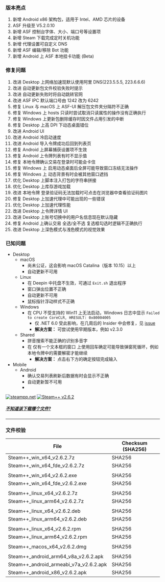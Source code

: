 ### 版本亮点
1. 新增 Android x86 架构包，适用于 Intel、AMD 芯片的设备
2. ASF 升级至 V5.2.0.10
3. 新增 ASF 控制台字体、大小、端口号等设置项
4. 新增 Steam 下载完成定时关机功能
5. 新增 代理设置可自定义 DNS
6. 新增 ASF 编辑/移除 Bot 功能
7. 新增 Android 上 ASF 本地挂卡功能 (Beta)

### 修复问题
1. 改进 Desktop 上网络加速现默认使用阿里 DNS(223.5.5.5, 223.6.6.6)
2. 改进 自动更新包文件校验失败时提示
3. 改进 自动更新失败时将自动跳转官网
4. 改进 ASF IPC 默认端口号由 1242 改为 6242
5. 修复 Linux 与 macOS 上 ASF-UI 解压包文件夹分隔符不正确
6. 修复 Windows 上 hosts 只读时尝试取消只读属性的操作没有正确执行
7. 修复 Windows 上更新包删除缓存时因文件占用引发的中断
8. 修复 Desktop 上高 DPI 下动态桌面错位
9. 改进 Android UI
10. 改进 Android 冷启动速度
11. 改进 Android 导入令牌成功后回到列表页
12. 修复 Android 上屏幕捕获设置项不生效
13. 修复 Android 上令牌列表有时不显示值
14. 修复 本地令牌确认交易在登录时可能会卡住
15. 修复 Windows 上 启用动态桌面后全屏可能导致窗口冻结无法操作
16. 修复 Windows 上 动态背景有时会被其他窗口遮挡
17. 优化 Desktop 上脚本注入打包的字符串拼接
18. 优化 Desktop 上库存游戏加载
19. 改进 本地令牌 登录验证码无法加载时可点击在浏览器中查看验证码图片
20. 修复 Desktop 上加速代理中可能出现的一些错误
21. 优化 Desktop 上加速代理性能
22. 改进 Desktop 上令牌详情 UI
23. 改进 Desktop 上账号切换中的用户名信息现在默认隐藏
24. 修复 Android 上确认交易 全选/全不选 复选框勾选时逻辑不正确执行
25. 改进 Desktop 上深色模式与浅色模式的视觉效果


### 已知问题
- Desktop 
	- macOS
		- 尚未公证，这会影响 macOS Catalina（版本 10.15）以上
		- 自动更新不可用
	- Linux
		- 在 Deepin 中托盘不生效，可通过 ```Exit.sh``` 退出程序
		- 窗口弹出位置不正确
		- 自动更新不可用
		- 鼠标指针浮动样式不正确
	- Windows
		- 在 CPU 不受支持的 Win11 上无法启动，Windows 日志中显示 ```Failed to create CoreCLR, HRESULT: 0x80004005```
			- 仅 .NET 6.0 受此影响，在几周后的 Insider 中会修复，见 [issue](https://github.com/dotnet/core/issues/6733)
			- **解决方案：** 可尝试使用早期版本，例如 v2.3.0
	- Shared
		- 拼音搜索不能正确的识别多音字
		- 在 仅有一个文本框的窗口 上使用回车确定可能导致弹窗死循环，例如本地令牌中的需要解密才能继续
			- **解决方案：** 点击右下方的确定按钮完成输入
- Mobile
	- Android
		- 确认交易列表刷新后数据有时会显示不正确
		- 自动更新暂不可用
		- 

[![steampp.net](https://img.shields.io/badge/WebSite-steampp.net-brightgreen.svg?style=flat-square&color=61dafb)](https://steampp.net)
[![Steam++ v2.6.2](https://img.shields.io/badge/Steam++-v2.6.2-brightgreen.svg?style=flat-square&color=512bd4)]()
  
  
##### [不知道该下载哪个文件?](./download-guide.md)
---

### 文件校验
|  File  | Checksum (SHA256)  |
|  ----  |  ----  |
| Steam++_win_x64_v2.6.2.7z  | SHA256 |
| Steam++_win_x64_fde_v2.6.2.7z  | SHA256 |
| | |
| Steam++_win_x64_v2.6.2.exe  | SHA256 |
| Steam++_win_x64_fde_v2.6.2.exe  | SHA256 |
| | |
| Steam++_linux_x64_v2.6.2.7z  | SHA256 |
| Steam++_linux_arm64_v2.6.2.7z  | SHA256 |
| | |
| Steam++_linux_x64_v2.6.2.deb  | SHA256 |
| Steam++_linux_arm64_v2.6.2.deb  | SHA256 |
| | |
| Steam++_linux_x64_v2.6.2.rpm  | SHA256 |
| Steam++_linux_arm64_v2.6.2.rpm  | SHA256 |
| | |
| Steam++_macos_x64_v2.6.2.dmg  | SHA256 |
| | |
| Steam++_android_arm64_v8a_v2.6.2.apk  | SHA256 |
| Steam++_android_armeabi_v7a_v2.6.2.apk  | SHA256 |
| Steam++_android_x86_v2.6.2.apk  | SHA256 |
